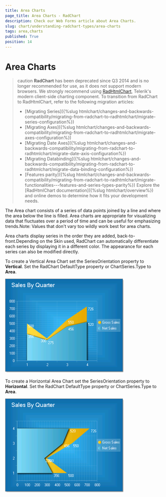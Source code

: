 ```yaml
---
title: Area Charts
page_title: Area Charts - RadChart
description: Check our Web Forms article about Area Charts.
slug: chart/understanding-radchart-types/area-charts
tags: area,charts
published: True
position: 14
---
```


# Area Charts

>caution **RadChart** has been deprecated since Q3 2014 and is no longer recommended for use, as it does not support modern browsers. We strongly recommend using [RadHtmlChart](https://www.telerik.com/products/aspnet-ajax/html-chart.aspx), Telerik's modern client-side charting component. 
>To transition from RadChart to RadHtmlChart, refer to the following migration articles:
> - [Migrating Series]({%slug htmlchart/changes-and-backwards-compatibility/migrating-from-radchart-to-radhtmlchart/migrate-series-configuration%})
> - [Migrating Axes]({%slug htmlchart/changes-and-backwards-compatibility/migrating-from-radchart-to-radhtmlchart/migrate-axes-configuration%})
> - [Migrating Date Axes]({%slug htmlchart/changes-and-backwards-compatibility/migrating-from-radchart-to-radhtmlchart/migrate-date-axis-configuration%})
> - [Migrating Databinding]({%slug htmlchart/changes-and-backwards-compatibility/migrating-from-radchart-to-radhtmlchart/migrate-data-binding-configuration%})
> - [Features parity]({%slug htmlchart/changes-and-backwards-compatibility/migrating-from-radchart-to-radhtmlchart/migrate-functionalities---features-and-series-types-parity%})
>Explore the [RadHtmlChart documentation]({%slug htmlchart/overview%}) and online demos to determine how it fits your development needs.

The Area chart consists of a series of data points joined by a line and where the area below the line is filled. Area charts are appropriate for visualizing data that fluctuates over a period of time and can be useful for emphasizing trends.Note: Values that don't vary too wildly work best for area charts.

Area charts display series in the order they are added, back-to-front.Depending on the Skin used, RadChart can automatically differentiate each series by displaying it in a different color. The appearance for each series can also be modified directly.

To create a Vertical Area Chart set the SeriesOrientation property to **Vertical**. Set the RadChart DefaultType property or ChartSeries.Type to **Area**.

![Vertical Area Chart](images/radchartelements9.png)

To create a Horizontal Area Chart set the SeriesOrientation property to **Horizontal**. Set the RadChart DefaultType property or ChartSeries.Type to **Area**.

![Horizontal Area Chart](images/radchartelements10.png)

